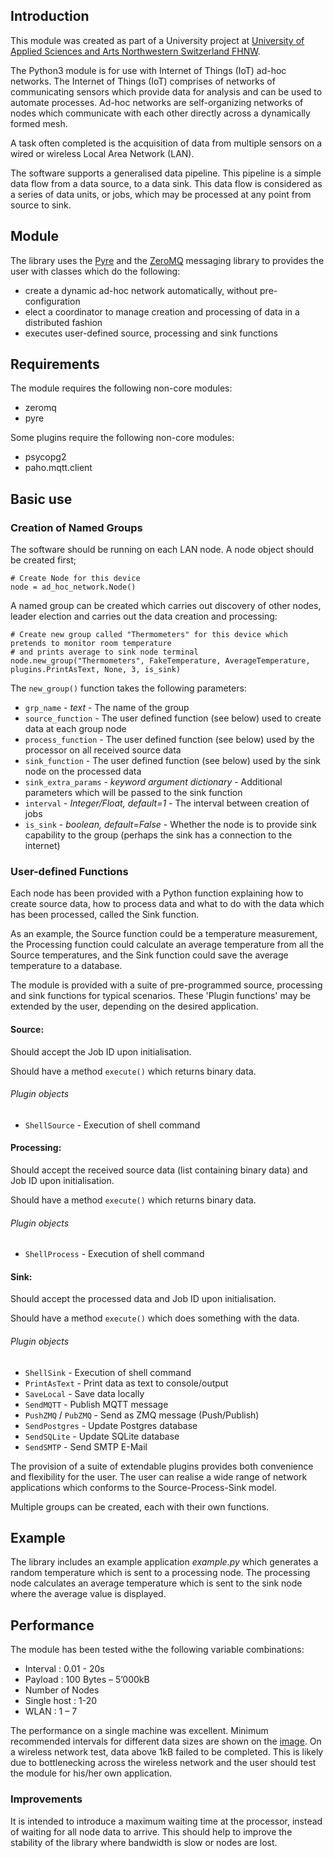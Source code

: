 ## Introduction
This module was created as part of a University project
at [University of Applied Sciences and Arts Northwestern Switzerland FHNW](http://www.fhnw.ch).

The Python3 module is for use with Internet of Things (IoT) ad-hoc networks.
The Internet of Things (IoT) comprises of networks of communicating sensors which provide data for analysis
and can be used to automate processes. Ad-hoc networks are self-organizing networks of nodes which communicate with
each other directly across a dynamically formed mesh.

A task often completed is the acquisition of data from multiple sensors on a wired or wireless Local Area Network (LAN).

The software supports a generalised data pipeline. This pipeline is a simple data flow from a data source, to a data sink.
This data flow is considered as a series of data units, or jobs, which may be processed at any point from source to sink.

## Module
The library uses the [Pyre](https://github.com/zeromq/pyre) and the [ZeroMQ](http://zeromq.org/) messaging library to provides the user with classes which do the following:

* create a dynamic ad-hoc network automatically, without pre-configuration
* elect a coordinator to manage creation and processing of data in a distributed fashion
* executes user-defined source, processing and sink functions

## Requirements
The module requires the following non-core modules:
* zeromq
* pyre

Some plugins require the following non-core modules:
* psycopg2
* paho.mqtt.client


## Basic use

### Creation of Named Groups
The software should be running on each LAN node. A node object should be created first;

~~~~
# Create Node for this device
node = ad_hoc_network.Node()
~~~~

A named group can be created which carries out discovery of other nodes, leader election and carries out the
data creation and processing:

~~~~
# Create new group called "Thermometers" for this device which pretends to monitor room temperature
# and prints average to sink node terminal
node.new_group("Thermometers", FakeTemperature, AverageTemperature, plugins.PrintAsText, None, 3, is_sink)
~~~~
The `new_group()` function takes the following parameters:

* `grp_name` - *text* - The name of the group
* `source_function` - The user defined function (see below) used to create data at each group node
* `process_function` - The user defined function (see below) used by the processor on all received source data
* `sink_function` - The user defined function (see below) used by the sink node on the processed data
* `sink_extra_params` - *keyword argument dictionary* - Additional parameters which will be passed to the sink function
* `interval` - *Integer/Float, default=1* - The interval between creation of jobs
* `is_sink` - *boolean, default=False* - Whether the node is to provide sink capability to the group
(perhaps the sink has a connection to the internet)

### User-defined Functions

Each node has been provided with a Python function explaining how to create source data, how to process data and what
to do with the data which has been processed, called the Sink function.

As an example, the Source function could be a temperature measurement, the Processing function could calculate an average
temperature from all the Source temperatures, and the Sink function could save the average temperature to a database.

The module is provided with a suite of pre-programmed source, processing and sink functions for typical scenarios.
These 'Plugin functions' may be extended by the user, depending on the desired application.

#### Source:
Should accept the Job ID upon initialisation.

Should have a method `execute()` which returns binary data.

###### Plugin objects
* `ShellSource` - Execution of shell command

#### Processing:
Should accept the received source data (list containing binary data) and Job ID upon initialisation.

Should have a method `execute()` which returns binary data.

###### Plugin objects
* `ShellProcess` - Execution of shell command

#### Sink:
Should accept the processed data and Job ID upon initialisation.

Should have a method `execute()` which does something with the data.

###### Plugin objects
* `ShellSink` - Execution of shell command
* `PrintAsText` - Print data as text to console/output
* `SaveLocal` - Save data locally
* `SendMQTT` - Publish MQTT message
* `PushZMQ` / `PubZMQ` - Send as ZMQ message (Push/Publish)
* `SendPostgres` - Update Postgres database
* `SendSQLite` - Update SQLite database
* `SendSMTP` - Send SMTP E-Mail

The provision of a suite of extendable plugins provides both convenience and flexibility for the user. The user can realise a wide range of network applications which conforms to the Source-Process-Sink model.

Multiple groups can be created, each with their own functions.

## Example
The library includes an example application *example.py* which generates a random temperature which is sent to a processing node. The processing node calculates an average temperature which is sent to the sink node where the average value is displayed.

## Performance
The module has been tested withe the following variable combinations:
* Interval : 0.01 - 20s
* Payload : 100 Bytes – 5’000kB
* Number of Nodes
 * Single host : 1-20
 * WLAN : 1 – 7

The performance on a single machine was excellent. Minimum recommended intervals for different data sizes are shown
on the [image](images/LocalhostMinInterval.png).
On a wireless network test, data above 1kB failed to be completed. This is likely due to bottlenecking across the
wireless network and the user should test the module for his/her own application.

### Improvements
It is intended to introduce a maximum waiting time at the processor, instead of waiting for all node data to arrive.
This should help to improve the stability of the library where bandwidth is slow or nodes are lost.